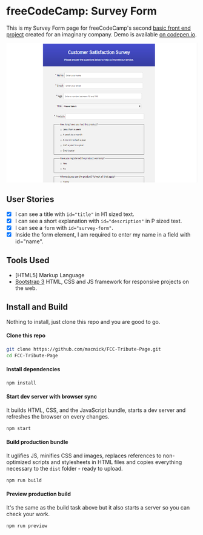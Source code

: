# freeCodeCamp: Survey Form

This is my Survey Form page for freeCodeCamp's second [basic front end project](https://learn.freecodecamp.org/responsive-web-design/responsive-web-design-projects/build-a-survey-form) created for an imaginary company. Demo is available [on codepen.io](https://codepen.io/macnick/full/YJErGL).

![Survey Form](/screenshot.png)

## User Stories

- [x] I can see a title with `id="title"` in H1 sized text.
- [x] I can see a short explanation with `id="description"` in P sized text.
- [x] I can see a `form` with `id="survey-form"`.
- [x] Inside the form element, I am required to enter my name in a field with id="name".

## Tools Used

- [HTML5] Markup Language
- [Bootstrap 3](https://getbootstrap.com/docs/3.3/) HTML, CSS and JS framework for responsive projects on the web.

## Install and Build

Nothing to install, just clone this repo and you are good to go.

#### Clone this repo

```bash
git clone https://github.com/macnick/FCC-Tribute-Page.git
cd FCC-Tribute-Page
```

#### Install dependencies

```bash
npm install
```

#### Start dev server with browser sync

It builds HTML, CSS, and the JavaScript bundle, starts a dev server and refreshes the browser on every changes.

```bash
npm start
```

#### Build production bundle

It uglifies JS, minifies CSS and images, replaces references to non-optimized scripts and stylesheets in HTML files and copies everything necessary to the `dist` folder - ready to upload.

```bash
npm run build
```

#### Preview production build

It's the same as the build task above but it also starts a server so you can check your work.

```bash
npm run preview
```
